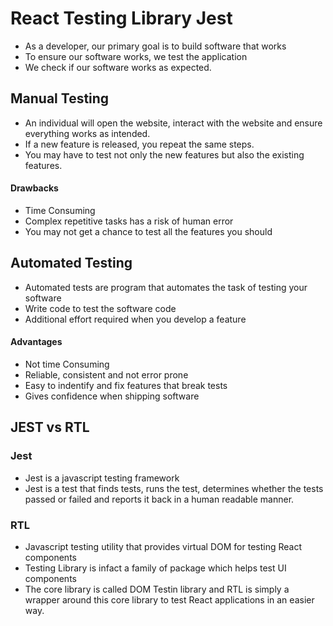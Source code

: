 # React Testing Library Jest

- As a developer, our primary goal is to build software that works
- To ensure our software works, we test the application
- We check if our software works as expected.

## Manual Testing

- An individual will open the website, interact with the website and ensure everything works as intended.
- If a new feature is released, you repeat the same steps.
- You may have to test not only the new features but also the existing features.

#### Drawbacks

- Time Consuming
- Complex repetitive tasks has a risk of human error
- You may not get a chance to test all the features you should

## Automated Testing

- Automated tests are program that automates the task of testing your software
- Write code to test the software code
- Additional effort required when you develop a feature

#### Advantages

- Not time Consuming
- Reliable, consistent and not error prone
- Easy to indentify and fix features that break tests
- Gives confidence when shipping software

## JEST vs RTL

### Jest

- Jest is a javascript testing framework
- Jest is a test that finds tests, runs the test, determines whether the tests passed or failed and reports it back in a human readable manner.

### RTL

- Javascript testing utility that provides virtual DOM for testing React components
- Testing Library is infact a family of package which helps test UI components
- The core library is called DOM Testin library and RTL is simply a wrapper around this core library to test React applications in an easier way.
